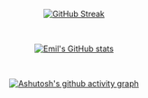 <div align="center">

[![GitHub Streak](https://streak-stats.demolab.com?user=EmilIvanichkovv&theme=tokyonight_duo&hide_border=true&date_format=j%2Fn%5B%2FY%5D)](https://skyline.github.com/EmilIvanichkovv/2022)

<br />

[![Emil's GitHub stats](https://github-readme-stats.vercel.app/api?username=EmilIvanichkovv&theme=tokyonight&bg_color=DDDDDD00&hide_border=true&langs_count=6&card_width=600&hide=stars&count_private=true)](https://github.com/EmilIvanichkovv)

<br />

[![Ashutosh's github activity graph](https://github-readme-activity-graph.vercel.app/graph?theme=material-palenight&bg_color=DDDDDD00&username=EmilIvanichkovv&custom_title=%20&hide_border=true)](https://github.com/EmilIvanichkovv)
</div>
